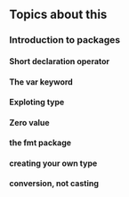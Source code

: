 ## Topics about this 

### Introduction to packages

#### Short declaration operator

#### The var keyword

#### Exploting type

#### Zero value

#### the fmt package

#### creating your own type

#### conversion, not casting


